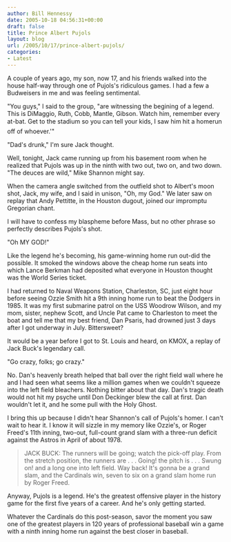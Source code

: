 ```yaml
---
author: Bill Hennessy
date: 2005-10-18 04:56:31+00:00
draft: false
title: Prince Albert Pujols
layout: blog
url: /2005/10/17/prince-albert-pujols/
categories:
- Latest
---
```


A couple of years ago, my son, now 17, and his friends walked into the house half-way through one of Pujols's ridiculous games. I had a few a Budweisers in me and was feeling sentimental.

"You guys," I said to the group, "are witnessing the begining of a legend. This is DiMaggio, Ruth, Cobb, Mantle, Gibson. Watch him, remember every at-bat. Get to the stadium so you can tell your kids, I saw him hit a homerun off of whoever.'"

"Dad's drunk," I'm sure Jack thought.

Well, tonight, Jack came running up from his basement room when he realized that Pujols was up in the ninth with two out, two on, and two down. "The deuces are wild," Mike Shannon might say.

When the camera angle switched from the outfield shot to Albert's moon shot, Jack, my wife, and I said in unison, "Oh, my God." We later saw on replay that Andy Pettitte, in the Houston dugout, joined our impromptu Gregorian chant.

I will have to confess my blaspheme before Mass, but no other phrase so perfectly describes Pujols's shot.

"Oh MY GOD!"

Like the legend he's becoming, his game-winning home run out-did the possible. It smoked the windows above the cheap home run seats into which Lance Berkman had deposited what everyone in Houston thought was the World Series ticket.

I had returned to Naval Weapons Station, Charleston, SC, just eight hour before seeing Ozzie Smith hit a 9th inning home run to beat the Dodgers in 1985. It was my first submarine patrol on the USS Woodrow Wilson, and my mom, sister, nephew Scott, and Uncle Pat came to Charleston to meet the boat and tell me that my best friend, Dan Psaris, had drowned just 3 days after I got underway in July. Bittersweet?

It would be a year before I got to St. Louis and heard, on KMOX, a replay of Jack Buck's legendary call.

"Go crazy, folks; go crazy."

No. Dan's heavenly breath helped that ball over the right field wall where he and I had seen what seems like a million games when we couldn't squeeze into the left field bleachers. Nothing bitter about that day. Dan's tragic death would not hit my psyche until Don Deckinger blew the call at first. Dan wouldn't let it, and he some pull with the Holy Ghost.

I bring this up because I didn't hear Shannon's call of Pujols's homer. I can't wait to hear it. I know it will sizzle in my memory like Ozzie's, or Roger Freed's 11th inning, two-out, full-count grand slam with a three-run deficit against the Astros in April of about 1978.



> JACK BUCK: The runners will be going; watch the pick-off play. From the stretch position, the runners are . . . Going! the pitch is . . . Swung on! and a long one into left field. Way back! It's gonna be a grand slam, and the Cardinals win, seven to six on a grand slam home run by Roger Freed.



Anyway, Pujols is a legend. He's the greatest offensive player in the history game for the first five years of a career. And he's only getting started.

Whatever the Cardinals do this post-season, savor the moment you saw one of the greatest players in 120 years of professional baseball win a game with a ninth inning home run against the best closer in baseball.


